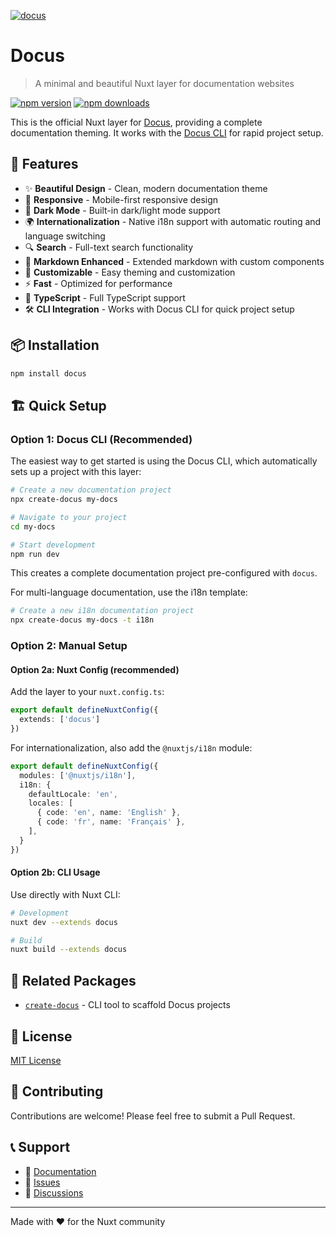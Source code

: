 [![docus](https://docus.dev/__og-image__/static/og.png)](https://docus.dev)

# Docus

> A minimal and beautiful Nuxt layer for documentation websites

[![npm version](https://img.shields.io/npm/v/docus.svg)](https://www.npmjs.com/package/docus)
[![npm downloads](https://img.shields.io/npm/dm/docus.svg)](https://www.npmjs.com/package/docus)

This is the official Nuxt layer for [Docus](https://docus.dev), providing a complete documentation theming. It works with the [Docus CLI](https://github.com/nuxt-content/docus/tree/main/cli) for rapid project setup.

## 🚀 Features

- ✨ **Beautiful Design** - Clean, modern documentation theme
- 📱 **Responsive** - Mobile-first responsive design
- 🌙 **Dark Mode** - Built-in dark/light mode support
- 🌍 **Internationalization** - Native i18n support with automatic routing and language switching
- 🔍 **Search** - Full-text search functionality
- 📝 **Markdown Enhanced** - Extended markdown with custom components
- 🎨 **Customizable** - Easy theming and customization
- ⚡ **Fast** - Optimized for performance
- 🔧 **TypeScript** - Full TypeScript support
- 🛠️ **CLI Integration** - Works with Docus CLI for quick project setup

## 📦 Installation

```bash
npm install docus
```

## 🏗️ Quick Setup

### Option 1: Docus CLI (Recommended)

The easiest way to get started is using the Docus CLI, which automatically sets up a project with this layer:

```bash
# Create a new documentation project
npx create-docus my-docs

# Navigate to your project
cd my-docs

# Start development
npm run dev
```

This creates a complete documentation project pre-configured with `docus`.

For multi-language documentation, use the i18n template:

```bash
# Create a new i18n documentation project
npx create-docus my-docs -t i18n
```

### Option 2: Manual Setup

#### Option 2a: Nuxt Config (recommended)

Add the layer to your `nuxt.config.ts`:

```typescript
export default defineNuxtConfig({
  extends: ['docus']
})
```

For internationalization, also add the `@nuxtjs/i18n` module:

```typescript
export default defineNuxtConfig({
  modules: ['@nuxtjs/i18n'],
  i18n: {
    defaultLocale: 'en',
    locales: [
      { code: 'en', name: 'English' },
      { code: 'fr', name: 'Français' },
    ],
  }
})
```

#### Option 2b: CLI Usage 

Use directly with Nuxt CLI:

```bash
# Development
nuxt dev --extends docus

# Build
nuxt build --extends docus
```

## 🔗 Related Packages

- [`create-docus`](https://www.npmjs.com/package/create-docus) - CLI tool to scaffold Docus projects

## 📄 License

[MIT License](./LICENSE)

## 🤝 Contributing

Contributions are welcome! Please feel free to submit a Pull Request.

## 📞 Support

- 📖 [Documentation](https://docus.dev)
- 🐛 [Issues](https://github.com/nuxt-content/docus/issues)
- 💬 [Discussions](https://github.com/nuxt-content/docus/discussions)

---

Made with ❤️ for the Nuxt community 